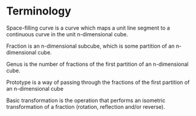 # Terminology

Space-filling curve is a curve which maps a unit line segment to a continuous curve in the unit n-dimensional cube.

Fraction is an n-dimensional subcube, which is some partition of an n-dimensional cube.

Genus is the number of fractions of the first partition of an n-dimensional cube.

Prototype is a way of passing through the fractions of the first partition of an n-dimensional cube

Basic transformation is the operation that performs an isometric transformation of a fraction (rotation, reflection and/or reverse).
